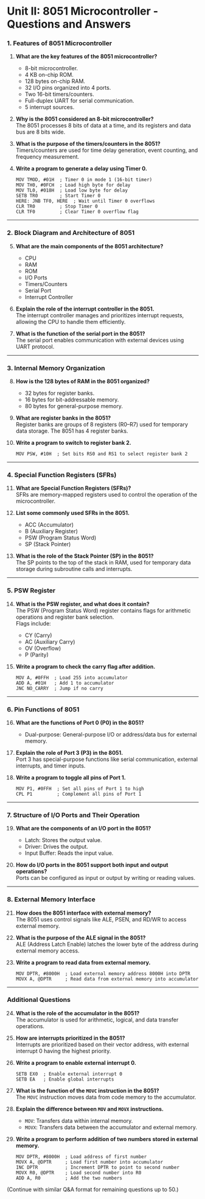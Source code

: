 # Unit II: 8051 Microcontroller - Questions and Answers

### 1. Features of 8051 Microcontroller
1. **What are the key features of the 8051 microcontroller?**  
   - 8-bit microcontroller.  
   - 4 KB on-chip ROM.  
   - 128 bytes on-chip RAM.  
   - 32 I/O pins organized into 4 ports.  
   - Two 16-bit timers/counters.  
   - Full-duplex UART for serial communication.  
   - 5 interrupt sources.

2. **Why is the 8051 considered an 8-bit microcontroller?**  
   The 8051 processes 8 bits of data at a time, and its registers and data bus are 8 bits wide.

3. **What is the purpose of the timers/counters in the 8051?**  
   Timers/counters are used for time delay generation, event counting, and frequency measurement.

4. **Write a program to generate a delay using Timer 0.**
   ```assembly
   MOV TMOD, #01H  ; Timer 0 in mode 1 (16-bit timer)
   MOV TH0, #0FCH  ; Load high byte for delay
   MOV TL0, #018H  ; Load low byte for delay
   SETB TR0        ; Start Timer 0
   HERE: JNB TF0, HERE  ; Wait until Timer 0 overflows
   CLR TR0         ; Stop Timer 0
   CLR TF0         ; Clear Timer 0 overflow flag
   ```

---

### 2. Block Diagram and Architecture of 8051
5. **What are the main components of the 8051 architecture?**  
   - CPU  
   - RAM  
   - ROM  
   - I/O Ports  
   - Timers/Counters  
   - Serial Port  
   - Interrupt Controller  

6. **Explain the role of the interrupt controller in the 8051.**  
   The interrupt controller manages and prioritizes interrupt requests, allowing the CPU to handle them efficiently.

7. **What is the function of the serial port in the 8051?**  
   The serial port enables communication with external devices using UART protocol.

---

### 3. Internal Memory Organization
8. **How is the 128 bytes of RAM in the 8051 organized?**  
   - 32 bytes for register banks.  
   - 16 bytes for bit-addressable memory.  
   - 80 bytes for general-purpose memory.

9. **What are register banks in the 8051?**  
   Register banks are groups of 8 registers (R0–R7) used for temporary data storage. The 8051 has 4 register banks.

10. **Write a program to switch to register bank 2.**
    ```assembly
    MOV PSW, #10H  ; Set bits RS0 and RS1 to select register bank 2
    ```

---

### 4. Special Function Registers (SFRs)
11. **What are Special Function Registers (SFRs)?**  
    SFRs are memory-mapped registers used to control the operation of the microcontroller.

12. **List some commonly used SFRs in the 8051.**  
    - ACC (Accumulator)  
    - B (Auxiliary Register)  
    - PSW (Program Status Word)  
    - SP (Stack Pointer)  

13. **What is the role of the Stack Pointer (SP) in the 8051?**  
    The SP points to the top of the stack in RAM, used for temporary data storage during subroutine calls and interrupts.

---

### 5. PSW Register
14. **What is the PSW register, and what does it contain?**  
    The PSW (Program Status Word) register contains flags for arithmetic operations and register bank selection.  
    Flags include:  
    - CY (Carry)  
    - AC (Auxiliary Carry)  
    - OV (Overflow)  
    - P (Parity)  

15. **Write a program to check the carry flag after addition.**
    ```assembly
    MOV A, #0FFH  ; Load 255 into accumulator
    ADD A, #01H   ; Add 1 to accumulator
    JNC NO_CARRY  ; Jump if no carry
    ```

---

### 6. Pin Functions of 8051
16. **What are the functions of Port 0 (P0) in the 8051?**  
    - Dual-purpose: General-purpose I/O or address/data bus for external memory.

17. **Explain the role of Port 3 (P3) in the 8051.**  
    Port 3 has special-purpose functions like serial communication, external interrupts, and timer inputs.

18. **Write a program to toggle all pins of Port 1.**
    ```assembly
    MOV P1, #0FFH  ; Set all pins of Port 1 to high
    CPL P1         ; Complement all pins of Port 1
    ```

---

### 7. Structure of I/O Ports and Their Operation
19. **What are the components of an I/O port in the 8051?**  
    - Latch: Stores the output value.  
    - Driver: Drives the output.  
    - Input Buffer: Reads the input value.

20. **How do I/O ports in the 8051 support both input and output operations?**  
    Ports can be configured as input or output by writing or reading values.

---

### 8. External Memory Interface
21. **How does the 8051 interface with external memory?**  
    The 8051 uses control signals like ALE, PSEN, and RD/WR to access external memory.

22. **What is the purpose of the ALE signal in the 8051?**  
    ALE (Address Latch Enable) latches the lower byte of the address during external memory access.

23. **Write a program to read data from external memory.**
    ```assembly
    MOV DPTR, #8000H  ; Load external memory address 8000H into DPTR
    MOVX A, @DPTR     ; Read data from external memory into accumulator
    ```

---

### Additional Questions
24. **What is the role of the accumulator in the 8051?**  
    The accumulator is used for arithmetic, logical, and data transfer operations.

25. **How are interrupts prioritized in the 8051?**  
    Interrupts are prioritized based on their vector address, with external interrupt 0 having the highest priority.

26. **Write a program to enable external interrupt 0.**
    ```assembly
    SETB EX0  ; Enable external interrupt 0
    SETB EA   ; Enable global interrupts
    ```

27. **What is the function of the `MOVC` instruction in the 8051?**  
    The `MOVC` instruction moves data from code memory to the accumulator.

28. **Explain the difference between `MOV` and `MOVX` instructions.**  
    - `MOV`: Transfers data within internal memory.  
    - `MOVX`: Transfers data between the accumulator and external memory.

29. **Write a program to perform addition of two numbers stored in external memory.**
    ```assembly
    MOV DPTR, #8000H  ; Load address of first number
    MOVX A, @DPTR     ; Load first number into accumulator
    INC DPTR          ; Increment DPTR to point to second number
    MOVX R0, @DPTR    ; Load second number into R0
    ADD A, R0         ; Add the two numbers
    ```

(Continue with similar Q&A format for remaining questions up to 50.)
